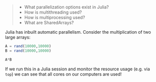 

>* What parallelization options exist in Julia?
>* How is multithreading used? 
>* How is multiprocessing used?
>* What are SharedArrays?

Julia has inbuilt automatic parallelism. Consider the multiplication of two large arrays:

```julia
A = rand(10000,10000)
B = rand(10000,10000)

A*B
```

If we run this in a Julia session and monitor the resource usage (e.g. via `top`) we can see that all cores on our computers are used!